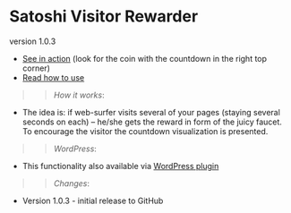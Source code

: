 Satoshi Visitor Rewarder
===================
version 1.0.3


 * [See in action](https://wmexp.com)
 (look for the coin with the countdown in the right top corner)
 * [Read how to use](https://wmexp.com/remotely-hosted-bitcoin-faucet-examples-list/example-surfer-reward/)
 
>> *How it works*:
 * The idea is: if web-surfer visits several of your pages (staying several seconds on each) – he/she gets the reward in form of the juicy faucet. To encourage the visitor the countdown visualization is presented.
 
>> *WordPress*:
 * This functionality also available via [WordPress plugin](https://wordpress.org/plugins/simple-bitcoin-faucets/)


 >> *Changes*:
 
  * Version 1.0.3 - initial release to GitHub
